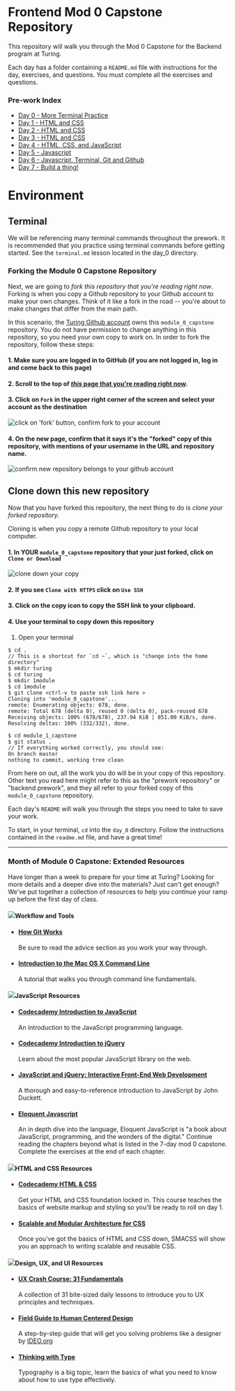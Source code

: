 # Frontend Mod 0 Capstone Repository

This repository will walk you through the Mod 0 Capstone for the Backend program at Turing.

Each day has a folder containing a `README.md` file with instructions for the day, exercises, and questions. You must complete all the exercises and questions.

### Pre-work Index

* [Day 0 - More Terminal Practice](day_0)
* [Day 1 - HTML and CSS](day_1)
* [Day 2 - HTML and CSS](day_2)
* [Day 3 - HTML and CSS](day_3)
* [Day 4 - HTML, CSS, and JavaScript](day_4)
* [Day 5 - Javascript](day_5)
* [Day 6 - Javascript, Terminal, Git and Github](day_6)
* [Day 7 - Build a thing!](day_7)


# Environment

## Terminal

We will be referencing many terminal commands throughout the prework. It is recommended that you practice using terminal commands before getting started. See the `terminal.md` lesson located in the day_0 directory.

### Forking the Module 0 Capstone Repository

Next, we are going to *fork this repository that you're reading right now*. Forking is when you copy a Github repository to your Github account to make your own changes. Think of it like a fork in the road -- you're about to make changes that differ from the main path.

In this scenario, the [Turing Github account](https://github.com/turingschool) owns this `module_0_capstone` repository. You do not have permission to change anything in this repository, so you need your own copy to work on. In order to fork the repository, follow these steps:

####  1. Make sure you are logged in to GitHub (if you are not logged in, log in and come back to this page)

####  2. Scroll to the top of [*this* page that you're reading right now](https://github.com/turingschool-examples/module_0_capstone).

####  3. Click on `Fork` in the upper right corner of the screen and select your account as the destination

![click on 'fork' button, confirm fork to your account](/images/fork_01.jpg)

####  4. On the new page, confirm that it says it's the "forked" copy of this repository, with mentions of your username in the URL and repository name.

![confirm new repository belongs to _your_ github account](/images/fork_02.jpg)

## Clone down this new repository

Now that you have forked this repository, the next thing to do is *clone your forked repository*. 

Cloning is when you copy a remote Github repository to your local computer.

#### 1. In YOUR `module_0_capstone` repository that your just forked, click on `Clone or Download`

![clone down your copy](/images/fork_03.jpg)


#### 2. If you see `Clone with HTTPS` click on `Use SSH`

#### 3. Click on the copy icon to copy the SSH link to your clipboard.

#### 4. Use your terminal to copy down this repository

 
1. Open your terminal

```
$ cd .
// This is a shortcut for `cd ~`, which is "change into the home directory"
$ mkdir turing
$ cd turing
$ mkdir 1module
$ cd 1module
$ git clone <ctrl-v to paste ssh link here >
Cloning into 'module_0_capstone'...
remote: Enumerating objects: 678, done.
remote: Total 678 (delta 0), reused 0 (delta 0), pack-reused 678
Receiving objects: 100% (678/678), 237.94 KiB | 851.00 KiB/s, done.
Resolving deltas: 100% (332/332), done.

$ cd module_1_capstone
$ git status .
// If everything worked correctly, you should see:
On branch master
nothing to commit, working tree clean
```

From here on out, all the work you do will be in your copy of this repository. Other text you read here might refer to this as the "prework repository" or "backend prework", and they all refer to your forked copy of this `module_0_capstone` repository.

Each day's `README` will walk you through the steps you need to take to save your work.

To start, in your terminal, `cd` into the `day_0` directory. Follow the instructions contained in the `readme.md` file, and have a great time! 

----------------------------------

### Month of Module 0 Capstone: Extended Resources

Have longer than a week to prepare for your time at Turing? Looking for more details and a deeper dive into the materials? Just can't get enough? We've put together a collection of resources to help you continue your ramp up before the first day of class.

#### ![](https://cdn4.iconfinder.com/data/icons/ionicons/512/icon-arrow-right-b-128.png)Workflow and Tools

*   #### [How Git Works](https://www.pluralsight.com/courses/how-git-works)
    
    Be sure to read the advice section as you work your way through.
    
*   #### [Introduction to the Mac OS X Command Line](http://blog.teamtreehouse.com/introduction-to-the-mac-os-x-command-line)
    
    A tutorial that walks you through command line fundamentals.
    

#### ![](https://cdn4.iconfinder.com/data/icons/ionicons/512/icon-arrow-right-b-128.png)JavaScript Resources

*   #### [Codecademy Introduction to JavaScript](https://www.codecademy.com/learn/javascript)
    
    An introduction to the JavaScript programming language.
    
*   #### [Codecademy Introduction to jQuery](https://www.codecademy.com/learn/learn-jquery)
    
    Learn about the most popular JavaScript library on the web.
    
*   #### [JavaScript and jQuery: Interactive Front-End Web Development](http://www.amazon.com/JavaScript-JQuery-Interactive-Front-End-Development/dp/1118531647/ref=la_B001IR3Q7I_1_3?s=books&ie=UTF8&qid=1457549440&sr=1-3)
    
    A thorough and easy-to-reference introduction to JavaScript by John Duckett.
    
*   #### [Eloquent Javascript](http://eloquentjavascript.net/)
    
    An in depth dive into the language, Eloquent JavaScript is "a book about JavaScript, programming, and the wonders of the digital." Continue reading the chapters beyond what is listed in the 7-day mod 0 capstone. Complete the exercises at the end of each chapter.
    

#### ![](https://cdn4.iconfinder.com/data/icons/ionicons/512/icon-arrow-right-b-128.png)HTML and CSS Resources

*   #### [Codecademy HTML & CSS](https://www.codecademy.com/learn/web)
    
    Get your HTML and CSS foundation locked in. This course teaches the basics of website markup and styling so you'll be ready to roll on day 1.
    
*   #### [Scalable and Modular Architecture for CSS](https://smacss.com/)
    
    Once you've got the basics of HTML and CSS down, SMACSS will show you an approach to writing scalable and reusable CSS.
    

#### ![](https://cdn4.iconfinder.com/data/icons/ionicons/512/icon-arrow-right-b-128.png)Design, UX, and UI Resources

*   #### [UX Crash Course: 31 Fundamentals](http://thehipperelement.com/post/75476711614/ux-crash-course-31-fundamentals)
    
    A collection of 31 bite-sized daily lessons to introduce you to UX principles and techniques.
    
*   #### [Field Guide to Human Centered Design](http://www.designkit.org/resources/1)
    
    A step-by-step guide that will get you solving problems like a designer by [IDEO.org](https://www.ideo.org/)
    
*   #### [Thinking with Type](http://www.thinkingwithtype.com/)
    
    Typography is a big topic, learn the basics of what you need to know about how to use type effectively.

